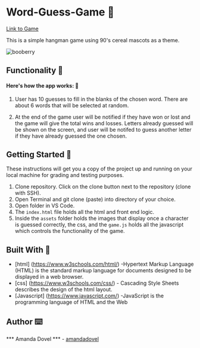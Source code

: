 # Word-Guess-Game 🦜
<a href="https://amandadovel.github.io/Word-Guess-Game/" target="_blank">Link to Game</a>

This is a simple hangman game using 90's cereal mascots as a theme. 

<img src="/assets/images/booScreenShot" alt="booberry">

## Functionality 💪
#### Here's how the app works: 🛒

1. User has 10 guesses to fill in the blanks of the chosen word. There are about 6 words that will be selected at random. 

2. At the end of the game user will be notified if they have won or lost and the game will give the total wins and losses. Letters already guessed will be shown on the screen, and user will be notifed to guess another letter if they have already guessed the one chosen.


## Getting Started 🏁

These instructions will get you a copy of the project up and running on your local machine for grading and testing purposes. 

1. Clone repository. Click on the clone button next to the repository (clone with SSH). 
2. Open Terminal and git clone (paste) into directory of your choice. 
3. Open folder in VS Code. 
4. The `index.html` file holds all the html and front end logic.
5. Inside the  `assets` folder holds the images that display once a character is guessed correctly, the css, and the `game.js` holds all the javascript which controls the functionality of the game.


## Built With 🔧

* [html] (https://www.w3schools.com/html/) -Hypertext Markup Language (HTML) is the standard markup language for documents designed to be displayed in a web browser. 
* [css] (https://www.w3schools.com/css/) - Cascading Style Sheets describes the design of the html layout. 
* [Javascript] (https://www.javascript.com/) -JavaScript is the programming language of HTML and the Web

## Author ⌨️
*** Amanda Dovel *** - [amandadovel](https://github.com/amandadovel)
